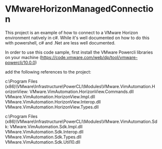 # VMwareHorizonManagedConnection
This project is an example of how to connect to a VMware Horizon environment natively in c#. While it's well documented on how to do this with powershell, c# and .Net are less well documented.

In order to use this code sample, first install the VMware Powercli libraries on your machine (https://code.vmware.com/web/dp/tool/vmware-powercli/10.0.0)

add the following references to the project:

c:\Program Files (x86)\VMware\Infrastructure\PowerCLI\Modules\VMware.VimAutomation.HorizonView:
VMware.VimAutomation.HorizonView.Commands.dll
VMware.VimAutomation.HorizonView.Impl.dll
VMware.VimAutomation.HorizonView.Interop.dll
VMware.VimAutomation.HorizonView.Types.dll

c:\Program Files (x86)\VMware\Infrastructure\PowerCLI\Modules\VMware.VimAutomation.Sdk:
VMware.VimAutomation.Sdk.Impl.dll
VMware.VimAutomation.Sdk.Interop.dll
VMware.VimAutomation.Sdk.Types.dll
VMware.VimAutomation.Sdk.Util10.dll
